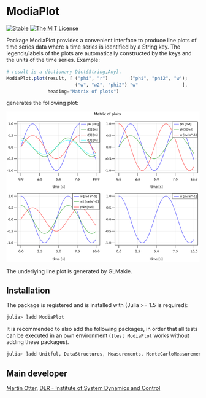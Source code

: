 # ModiaPlot

[![Stable](https://img.shields.io/badge/docs-stable-blue.svg)](https://modiasim.github.io/ModiaPlot.jl/stable/)
[![The MIT License](https://img.shields.io/badge/license-MIT-brightgreen.svg?style=flat-square)](https://github.com/ModiaSim/ModiaPlot.jl/blob/master/LICENSE.md)

Package ModiaPlot provides a convenient interface to produce
line plots of time series data where a time series is identified by a String key.
The legends/labels of the plots are automatically constructed by the
keys and the units of the time series. Example:

```julia
# result is a dictionary Dict{String,Any}.
ModiaPlot.plot(result, [ ("phi", "r")        ("phi", "phi2", "w");
                         ("w", "w2", "phi2") "w"                ],
               heading="Matrix of plots")
```

generates the following plot:

![Matrix-of-Plots](docs/resources/images/matrix-of-plots.png)

The underlying line plot is generated by GLMakie.


## Installation

The package is registered and is installed with (Julia >= 1.5 is required):

```julia
julia> ]add ModiaPlot
```

It is recommended to also add the following packages, in order that all tests can be executed
in an own environment (`]test ModiaPlot` works without adding these packages).

```julia
julia> ]add Unitful, DataStructures, Measurements, MonteCarloMeasurements, Distributions
```


## Main developer

[Martin Otter](https://rmc.dlr.de/sr/en/staff/martin.otter/),
[DLR - Institute of System Dynamics and Control](https://www.dlr.de/sr/en)
